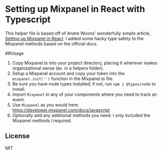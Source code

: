 # Setting up Mixpanel in React with Typescript

This helper file is based off of Andre Woons' wonderfully simple article, [Setting up Mixpanel in React](https://medium.com/@andrewoons/setting-up-mixpanel-in-react-3e4c5b8c2a36). I added some hacky type safety to the Mixpanel methods based on the official docs.

##Usage
1. Copy Mixpanel.ts into your project directory, placing it wherever makes organizational sense (ex. in a helpers folder).
2. Setup a Mixpanel account and copy your token into the `mixpanel.init('')` function in the Mixpanel.ts file.
2. Be sure you have node types installed; if not, run `npm i @types/node` to install.
3. Import `Mixpanel` in any of your components where you need to track an event.
4. Use `Mixpanel` as you would here: https://developer.mixpanel.com/docs/javascript
5. Optionally add any additional methods you need. I only included the Mixpanel methods I required.

## License
MIT
